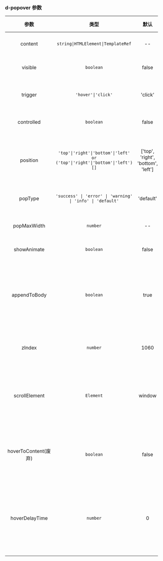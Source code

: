 ### d-popover 参数

|      参数      |                                    类型                                    |   默认    | 说明                                                                                                           | 跳转 Demo                                                  |
| :------------: | :------------------------------------------------------------------------: | :-------: | :------------------------------------------------------------------------------------------------------------- | ---------------------------------------------------------- |
|    content     |                     `string\|HTMLElement\|TemplateRef`                     |    --     | 必选，弹出框的显示内容或模板引用                                                                               | [基本用法](/components/popover/demo#basic-usage)               |
|    visible     |                                 `boolean`                                  |   false   | 可选，弹框的初始化弹出状态                                                                                     | [手动控制显示](/components/popover/demo#manual-control-display)    |
|    trigger     |                             `'hover'\|'click'`                             |  'click'  | 弹框触发方式                                                                                                   | [鼠标可移入内容](/components/popover/demo#mouse-can-move-in-content) |
|   controlled   |                                 `boolean`                                  |   false   | 可选，是否通过`trigger`方式触发弹框                                                                            | [基本用法](/components/popover/demo#basic-usage)               |
|    position    | `'top'\|'right'\|'bottom'\|'left' or ('top'\|'right'\|'bottom'\|'left')[]` |   ['top', 'right', 'bottom', 'left']   | 可选，内容弹出方向，如果传入数组形式，则当前将按照传入数组次序，自适应选取一个方向                             | [基本用法](/components/popover/demo#basic-usage)               |
|    popType     |         `'success' \| 'error' \| 'warning' \| 'info' \| 'default'`         | 'default' | 可选，弹出框类型，样式不同                                                                                     | [基本用法](/components/popover/demo#basic-usage)               |
|  popMaxWidth   |                                  `number`                                  |    --     | 可选，限制弹出框最大宽度（`px`）                                                                               | [自定义提示内容](/components/popover/demo#custom-prompt-content) |
|  showAnimate   |                                 `boolean`                                  |   false   | 可选，是否显示动画                                                                                             | [基本用法](/components/popover/demo#basic-usage)               |
|  appendToBody  |                                 `boolean`                                  |   true    | 可选，默认为 true，仅当 popover 绑定元素外层宽高不够时，overflow 为 hidden，popover 的弹出框不会被一并隐藏掉。 | [基本用法](/components/popover/demo#basic-usage)               |
|     zIndex     |                                  `number`                                  |   1060    | 可选，z-index 值，用于手动控制层高                                                                             | [自定义提示内容](/components/popover/demo#custom-prompt-content) |
| scrollElement  |                                 `Element`                                  |  window   | 可选，在这里默认是`window` , 只有当页面的滚动不在`window`上且`appendToBody`的属性为`true`时候才需要传值        | [父容器设置](/components/popover/demo#parent-container-settings) |
|hoverToContent(废弃)|                                 `boolean`                                  |   false   | 可选，是否允许鼠标从宿主移动到内容上，仅需要在 trigger 为 hover 的时候设置                                     | [鼠标可移入内容](/components/popover/demo#mouse-can-move-in-content) |
| hoverDelayTime |                                 `number`                                   |     0     | 可选，仅需要在 trigger 为 hover 的时候设置鼠标从宿主移开后到隐藏popover的延迟时间，以便鼠标移动到内容上，单位毫秒(ms)                | [鼠标可移入内容](/components/popover/demo#mouse-can-move-in-content) |
